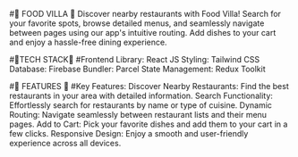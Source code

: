 #🚀 FOOD VILLA 🚀
Discover nearby restaurants with Food Villa! Search for your favorite spots, browse detailed menus, and seamlessly navigate between pages using our app's intuitive routing. Add dishes to your cart and enjoy a hassle-free dining experience.

  #🚀TECH STACK🚀
   #Frontend Library: React JS
  Styling: Tailwind CSS
  Database: Firebase
  Bundler: Parcel
  State Management: Redux Toolkit

  #🚀 FEATURES 🚀
 #Key Features:
Discover Nearby Restaurants: Find the best restaurants in your area with detailed information.
Search Functionality: Effortlessly search for restaurants by name or type of cuisine.
Dynamic Routing: Navigate seamlessly between restaurant lists and their menu pages.
Add to Cart: Pick your favorite dishes and add them to your cart in a few clicks.
Responsive Design: Enjoy a smooth and user-friendly experience across all devices.

